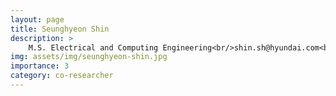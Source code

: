 ```yaml
---
layout: page
title: Seunghyeon Shin
description: >
    M.S. Electrical and Computing Engineering<br/>shin.sh@hyundai.com<br/>Research Engineer, Electronic Network Validation Team, Hyundai Motor Company
img: assets/img/seunghyeon-shin.jpg
importance: 3
category: co-researcher
---
```

